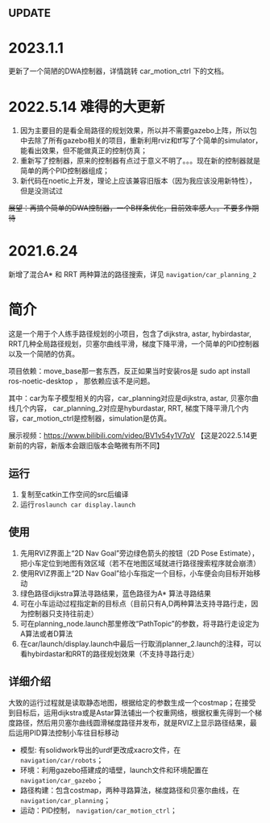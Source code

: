 ## UPDATE
# 2023.1.1
更新了一个简陋的DWA控制器，详情跳转 car_motion_ctrl 下的文档。

# 2022.5.14 难得的大更新

1. 因为主要目的是看全局路径的规划效果，所以并不需要gazebo上阵，所以包中去除了所有gazebo相关的项目，重新利用rviz和tf写了个简单的simulator，能看出效果，但不能做真正的控制仿真；
2. 重新写了控制器，原来的控制器有点过于意义不明了。。。现在新的控制器就是简单的两个PID控制器组成；
3. 新代码在noetic上开发，理论上应该兼容旧版本（因为我应该没用新特性），但是没测试过

~~展望：再搞个简单的DWA控制器，一个B样条优化，目前效率感人。。不要多作期待~~

# 2021.6.24

新增了混合A* 和 RRT 两种算法的路径搜索，详见 `navigation/car_planning_2`


# 简介
这是一个用于个人练手路径规划的小项目，包含了dijkstra, astar, hybirdastar, RRT几种全局路径规划，贝塞尔曲线平滑，梯度下降平滑，一个简单的PID控制器以及一个简陋的仿真。

项目依赖：move_base那一套东西，反正如果当时安装ros是 sudo apt install ros-noetic-desktop ， 那依赖应该不是问题。

其中：car为车子模型相关的内容，car_planning对应是dijkstra, astar, 贝塞尔曲线几个内容， car_planning_2对应是hyburdastar, RRT, 梯度下降平滑几个内容，car_motion_ctrl是控制器，simulation是仿真。

展示视频：<https://www.bilibili.com/video/BV1v54y1V7qV>  【这是2022.5.14更新前的内容，新版本会跟旧版本会略微有所不同】



## 运行
1. 复制至catkin工作空间的src后编译
2. 运行`roslaunch car display.launch`

## 使用
1. 先用RVIZ界面上“2D Nav Goal”旁边绿色箭头的按钮（2D Pose Estimate），把小车定位到地图有效区域（若不在地图区域就进行路径搜索程序就会崩溃）
2. 使用RVIZ界面上“2D Nav Goal”给小车指定一个目标，小车便会向目标开始移动
3. 绿色路径dijkstra算法寻路结果，蓝色路径为A* 算法寻路结果
4. 可在小车运动过程指定新的目标点（目前只有A,D两种算法支持寻路行走，因为控制器只支持往前走）
5. 可在planning_node.launch那里修改“PathTopic”的参数，将寻路行走设定为A算法或者D算法
6. 在car/launch/display.launch中最后一行取消planner_2.launch的注释，可以看hybirdastar和RRT的路径规划效果（不支持寻路行走）
## 详细介绍
大致的运行过程就是读取静态地图，根据给定的参数生成一个costmap；在接受到目标后，运用dijkstra或是Astar算法铺出一个权重网络，根据权重先得到一个梯度路径，然后用贝塞尔曲线圆滑梯度路径并发布，就是RVIZ上显示路径结果，最后运用PID算法控制小车往目标移动
* 模型: 有solidwork导出的urdf更改成xacro文件，在 `navigation/car/robots`；
* 环境：利用gazebo搭建成的墙壁，launch文件和环境配置在 `navigation/car_gazebo`；
* 路径构建：包含costmap，两种寻路算法，梯度路径和贝塞尔曲线，在 `navigation/car_planning`；
* 运动：PID控制， `navigation/car_motion_ctrl`；